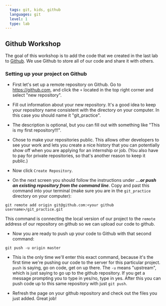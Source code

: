```yaml
---
  tags: git, kids, github 
  languages: git
  level: 1
  type: lab
---
```


## Github Workshop

The goal of this workshop is to add the code that we created in the last lab to [Github](https://github.com/). We use Github to store all of our code and share it with others. 

### Setting up your project on Github

* First let's set up a remote repository on Github. Go to https://github.com, and click the `+` located in the top right corner and select "new repository". 

* Fill out information about your new repository. It's a good idea to keep your repository name consistent with the directory on your computer. In this case you should name it "git_practice". 

* The description is optional, but you can fill out with something like "This is my first repository!!!".

* Chose to make your repositories public. This allows other developers to see your work and lets you create a nice history that you can potentially show off when you are applying for an internship or job. (You also have to pay for private repositories, so that's another reason to keep it public.) 

* Now click `Create Repository`.

* On the next screen you should follow the instructions under ***…or push an existing repository from the command line***. Copy and past this command into your terminal (make sure you are in the `git_practice` directory on your computer):

`git remote add origin git@github.com:<your github username>/git_practice.git`

  This command is connecting the local version of our project to the `remote` address of our repository on github so we can upload our code to github.

* Now you are ready to push up your code to Github with that second command: 

`git push -u origin master`

* This is the only time we'll enter this exact command, because it's the first time we're pushing our code to the server for this particular project. `push` is saying, go on code, get on up there. The `-u` means "upstream", which is just saying to go up to the github repository. If you get a message prompting you to type in yes/no, type in yes. After this you can push code up to this same repository with just `git push`.

* Refresh the page on your github repository and check out the files you just added. Great job!
